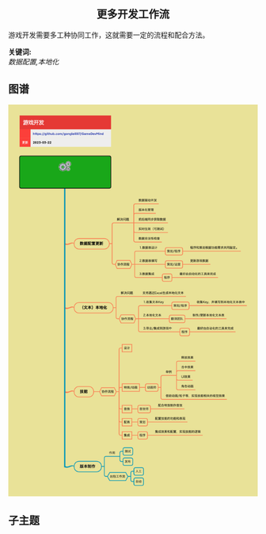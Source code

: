 <h2 align="center">更多开发工作流</h2>
<p>
游戏开发需要多工种协同工作，这就需要一定的流程和配合方法。
</p>

**关键词:**<br/>
*数据配置,本地化*

## 图谱
![图片加载中...](../../exports/5.1.3.更多开发工作流.png?raw=true)

## 子主题
